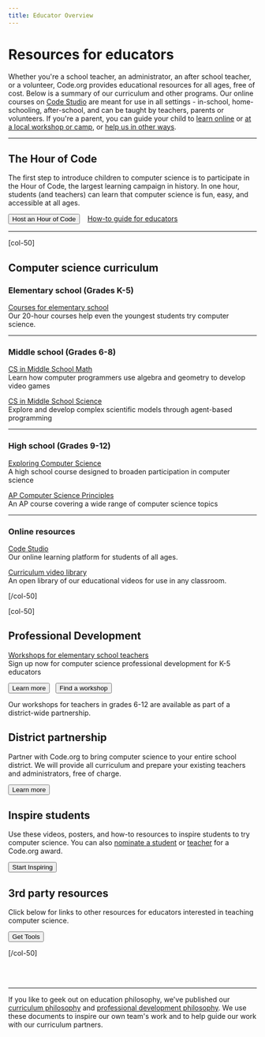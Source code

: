 ```yaml
---
title: Educator Overview
---
```


# Resources for educators

Whether you're a school teacher, an administrator, an after school teacher, or a volunteer, Code.org provides educational resources for all ages, free of cost. Below is a summary of our curriculum and other programs. Our online courses on [Code Studio](http://studio.code.org) are meant for use in all settings - in-school, home-schooling, after-school, and can be taught by teachers, parents or volunteers. If you're a parent, you can guide your child to [learn online](/learn/beyond) or [at a local workshop or camp](/learn/local), or [help us in other ways](/help). 

---

## The Hour of Code
The first step to introduce children to computer science is to participate in the Hour of Code, the largest learning campaign in history. In one hour, students (and teachers) can learn that computer science is fun, easy, and accessible at all ages.

[<button>Host an Hour of Code</button>](http://hourofcode.com) &nbsp;&nbsp; [How-to guide for educators](http://hourofcode.com/us/resources/how-to)

---

[col-50]

## Computer science curriculum

### Elementary school (Grades K-5)

[Courses for elementary school](/educate/k5/)
<br/>
Our 20-hour  courses help even the youngest students try computer science. 

---

### Middle school (Grades 6-8)

[CS in Middle School Math](/curriculum/msm/)
<br/>
Learn how computer programmers use algebra and geometry to develop video games 

[CS in Middle School Science](/curriculum/mss/)
<br/>
Explore and develop complex scientific models through agent-based programming 

---

### High school (Grades 9-12)
<a href="http://www.exploringcs.org" target="_blank">Exploring Computer Science</a>
<br/>
A high school course designed to broaden participation in computer science

[AP Computer Science Principles](/educate2/csp)
<br/>
An AP course covering a wide range of computer science topics

---

### Online resources

[Code Studio](http://studio.code.org)
<br/>
Our online learning platform for students of all ages.

[Curriculum video library](/educate2/videos)
<br/>
An open library of our educational videos for use in any classroom.

[/col-50]

[col-50]

## Professional Development

[Workshops for elementary school teachers](/educate2/k5)
<br/>
Sign up now for computer science professional development for K-5 educators

[<button>Learn more</button>](/educate/k5/) &nbsp;&nbsp;[<button>Find a workshop</button>](/professional-development-workshops)
<br/>

Our workshops for teachers in grades 6-12 are available as part of a district-wide partnership.

## District partnership

Partner with Code.org to bring computer science to your entire school district. We will provide all curriculum and prepare your existing teachers and administrators, free of charge.

[<button>Learn more</button>](/educate2/districts)


## Inspire students
Use these videos, posters, and how-to resources to inspire students to try computer science. You can also [nominate a student](/sotw) or [teacher](/totm) for a Code.org award.

[<button>Start Inspiring</button>](/educate/inspire)



## 3rd party resources

Click below for links to other resources for educators interested in teaching computer science.

[<button>Get Tools</button>](/educate/3rdparty)


[/col-50]


<div style="clear:both"/>

<br/>
<br/>

---
If you like to geek out on education philosophy, we've published our [curriculum philosophy](/educate2/curriculum-philosophy) and [professional development philosophy](/educate2/professional-development-philosophy). We use these documents to inspire our own team's work and to help guide our work with our curriculum partners. 